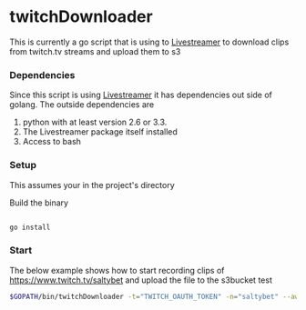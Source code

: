 twitchDownloader
====
This is currently a go script that is using to [Livestreamer](http://docs.livestreamer.io/) to download clips from twitch.tv streams and upload them to s3

### Dependencies
Since this script is using [Livestreamer](http://docs.livestreamer.io/install.html#dependencies) it has dependencies out side of golang. The outside dependencies are

1. python with at least version 2.6 or 3.3.
2. The Livestreamer package itself installed
3. Access to bash

### Setup
This assumes your in the project's directory

Build the binary

```sh

go install
```

### Start
The below example shows how to start recording clips of https://www.twitch.tv/saltybet and upload the file to the s3bucket test

```sh
$GOPATH/bin/twitchDownloader -t="TWITCH_OAUTH_TOKEN" -n="saltybet" --awsID="YOUR_AWS_ID" --awsSecret="YOUR_AWS_SECRET" --bucket="test"
```
